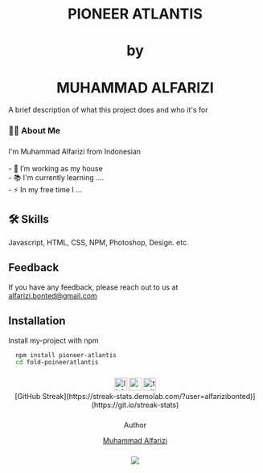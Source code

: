 ####

<h1 align="center">PIONEER ATLANTIS</h1>

##

<h1 align="center">by</h1>

####

<h1 align="center">MUHAMMAD ALFARIZI</h1>

A brief description of what this project does and who it's for


###

<h3 align="left">👩‍💻  About Me</h3>

###

<p align="left">I'm Muhammad Alfarizi from Indonesian<br><br>- 🔭 I’m working as my house<br>- 📚 I'm currently learning ....<br>- ⚡ In my free time I ...</p>



## 🛠 Skills

Javascript, HTML, CSS, NPM, Photoshop, Design. etc.


## Feedback

If you have any feedback, please reach out to us at alfarizi.bonted@gmail.com


## Installation

Install my-project with npm

```bash
  npm install pioneer-atlantis
  cd fold-poineeratlantis
```





###

<div align="center">
  <img src="https://img.shields.io/static/v1?message=LinkedIn&logo=linkedin&label=&color=0077B5&logoColor=white&labelColor=&style=for-the-badge" height="25" alt="linkedin logo"  />
  <img src="https://img.shields.io/static/v1?message=Youtube&logo=youtube&label=&color=FF0000&logoColor=white&labelColor=&style=for-the-badge" height="25" alt="youtube logo"  />
  <img src="https://img.shields.io/static/v1?message=Twitter&logo=twitter&label=&color=1DA1F2&logoColor=white&labelColor=&style=for-the-badge" height="25" alt="twitter logo"  />
</div>


<div align="center">
  [GitHub Streak](https://streak-stats.demolab.com/?user=alfarizibonted)](https://git.io/streak-stats)




###

<div align="center">Author</h3>
  
  [Muhammad Alfarizi](https://www.github.com/alfarizibonted)

###

<div align="center">
  <img src="https://visitor-badge.laobi.icu/badge?page_id=maurodesouza.maurodesouza&"  />
</div>
